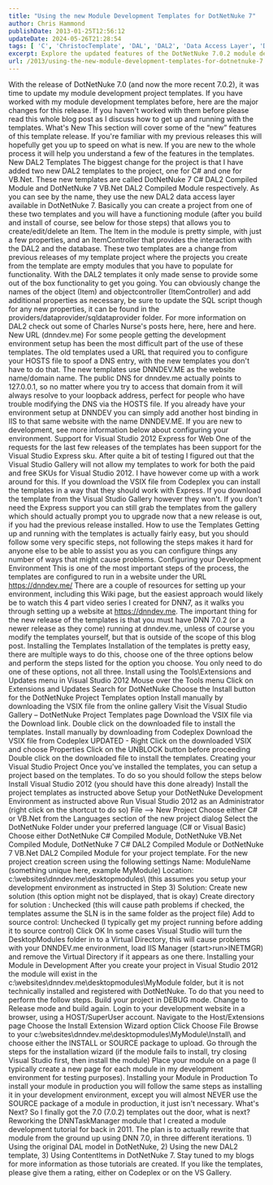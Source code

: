 ```yaml
---
title: "Using the new Module Development Templates for DotNetNuke 7"
author: Chris Hammond
publishDate: 2013-01-25T12:56:12
updateDate: 2024-05-26T21:28:54
tags: [ 'C', 'ChristocTemplate', 'DAL', 'DAL2', 'Data Access Layer', 'Developer', 'Development', 'DNN', 'DotNetNuke', 'Module Development', 'Software', 'Templates', 'VBNet', 'Visual Studio' ]
excerpt: Explore the updated features of the DotNetNuke 7.0.2 module development templates, including the new DAL2 templates, URL improvements, and Visual Studio 2012 Express support.
url: /2013/using-the-new-module-development-templates-for-dotnetnuke-7  # Use the generated URL with year
---
```

With the release of DotNetNuke 7.0 (and now the more recent 7.0.2), it was time to update my module development project templates. If you have worked with my module development templates before, here are the major changes for this release. If you haven't worked with them before please read this whole blog post as I discuss how to get up and running with the templates.  What's New  This section will cover some of the &ldquo;new&rdquo; features of this template release. If you're familiar with my previous releases this will hopefully get you up to speed on what is new. If you are new to the whole process it will help you understand a few of the features in the templates.  New DAL2 Templates  The biggest change for the project is that I have added two new DAL2 templates to the project, one for C# and one for VB.Net. These new templates are called DotNetNuke 7 C# DAL2 Compiled Module and DotNetNuke 7 VB.Net DAL2 Compiled Module respectively. As you can see by the name, they use the new DAL2 data access layer available in DotNetNuke 7. Basically you can create a project from one of these two templates and you will have a functioning module (after you build and install of course, see below for those steps) that allows you to create/edit/delete an Item. The Item in the module is pretty simple, with just a few properties, and an ItemController that provides the interaction with the DAL2 and the database. These two templates are a change from previous releases of my template project where the projects you create from the template are empty modules that you have to populate for functionality. With the DAL2 templates it only made sense to provide some out of the box functionality to get you going. You can obviously change the names of the object (Item) and objectcontroller (ItemController) and add additional properties as necessary, be sure to update the SQL script though for any new properties, it can be found in the providers/dataprovider/sqldataprovider folder. For more information on DAL2 check out some of Charles Nurse's posts here, here, here and here.  New URL (dnndev.me)  For some people getting the development environment setup has been the most difficult part of the use of these templates. The old templates used a URL that required you to configure your HOSTS file to spoof a DNS entry, with the new templates you don't have to do that. The new templates use DNNDEV.ME as the website name/domain name. The public DNS for dnndev.me actually points to 127.0.0.1, so no matter where you try to access that domain from it will always resolve to your loopback address, perfect for people who have trouble modifying the DNS via the HOSTS file. If you already have your environment setup at DNNDEV you can simply add another host binding in IIS to that same website with the name DNNDEV.ME. If you are new to development, see more information below about configuring your environment.  Support for Visual Studio 2012 Express for Web  One of the requests for the last few releases of the templates has been support for the Visual Studio Express sku. After quite a bit of testing I figured out that the Visual Studio Gallery will not allow my templates to work for both the paid and free SKUs for Visual Studio 2012. I have however come up with a work around for this. If you download the VSIX file from Codeplex you can install the templates in a way that they should work with Express. If you download the template from the Visual Studio Gallery however they won't. If you don't need the Express support you can still grab the templates from the gallery which should actually prompt you to upgrade now that a new release is out, if you had the previous release installed.  How to use the Templates  Getting up and running with the templates is actually fairly easy, but you should follow some very specific steps, not following the steps makes it hard for anyone else to be able to assist you as you can configure things any number of ways that might cause problems.  Configuring your Development Environment  This is one of the most important steps of the process, the templates are configured to run in a website under the URL https://dnndev.me/ There are a couple of resources for setting up your environment, including this Wiki page, but the easiest approach would likely be to watch this 4 part video series I created for DNN7, as it walks you through setting up a website at https://dnndev.me. The important thing for the new release of the templates is that you must have DNN 7.0.2 (or a newer release as they come) running at dnndev.me, unless of course you modify the templates yourself, but that is outside of the scope of this blog post.  Installing the Templates  Installation of the templates is pretty easy, there are multiple ways to do this, choose one of the three options below and perform the steps listed for the option you choose. You only need to do one of these options, not all three.    Install using the Tools\Extensions and Updates menu in Visual Studio 2012     Mouse over the Tools menu   Click on Extensions and Updates   Search for DotNetNuke   Choose the Install button for the DotNetNuke Project Templates option      Install manually by downloading the VSIX file from the online gallery     Visit the Visual Studio Gallery &ndash; DotNetNuke Project Templates page   Download the VSIX file via the Download link.   Double click on the downloaded file to install the templates.      Install manually by downloading from Codeplex     Download the VSIX file from Codeplex   UPDATED - Right Click on the downloaded VSIX and choose Properties   Click on the UNBLOCK button before proceeding   Double click on the downloaded file to install the templates.       Creating your Visual Studio Project  Once you've installed the templates, you can setup a project based on the templates. To do so you should follow the steps below    Install Visual Studio 2012 (you should have this done already)  Install the project templates as instructed above  Setup your DotNetNuke Development Environment as instructed above  Run Visual Studio 2012 as an Administrator (right click on the shortcut to do so)  File &ndash;&gt; New Project  Choose either C# or VB.Net from the Languages section of the new project dialog  Select the DotNetNuke Folder under your preferred language (C# or Visual Basic)  Choose either DotNetNuke C# Compiled Module, DotNetNuke VB.Net Compiled Module, DotNetNuke 7 C# DAL2 Compiled Module or DotNetNuke 7 VB.Net DAL2 Compiled Module for your project template.  For the new project creation screen using the following settings     Name: ModuleName (something unique here, example MyModule)   Location: c:\websites\dnndev.me\desktopmodules\ (this assumes you setup your development environment as instructed in Step 3)   Solution: Create new solution (this option might not be displayed, that is okay)   Create directory for solution : Unchecked (this will cause path problems if checked, the templates assume the SLN is in the same folder as the project file)   Add to source control: Unchecked (I typically get my project running before adding it to source control)   Click OK      In some cases Visual Studio will turn the DesktopModules folder in to a Virtual Directory, this will cause problems with your DNNDEV.me environment, load IIS Manager (start&gt;run&gt;INETMGR) and remove the Virtual Directory if it appears as one there.         Installing your Module in Development  After you create your project in Visual Studio 2012 the module will exist in the c:\websites\dnndev.me\desktopmodules\MyModule folder, but it is not technically installed and registered with DotNetNuke. To do that you need to perform the follow steps.    Build your project in DEBUG mode.  Change to Release mode and build again.  Login to your development website in a browser, using a HOST/SuperUser account.  Navigate to the Host/Extensions page  Choose the Install Extension Wizard option  Click Choose File  Browse to your c:\websites\dnndev.me\desktopmodules\MyModule\Install\ and choose either the INSTALL or SOURCE package to upload.  Go through the steps for the installation wizard (if the module fails to install, try closing Visual Studio first, then install the module)  Place your module on a page (I typically create a new page for each module in my development environment for testing purposes).   Installing your Module in Production  To install your module in production you will follow the same steps as installing it in your development environment, except you will almost NEVER use the SOURCE package of a module in production, it just isn't necessary.  What's Next?  So I finally got the 7.0 (7.0.2) templates out the door, what is next? Reworking the DNNTaskManager module that I created a module development tutorial for back in 2011. The plan is to actually rewrite that module from the ground up using DNN 7.0, in three different iterations. 1) Using the original DAL model in DotNetNuke, 2) Using the new DAL2 template, 3) Using ContentItems in DotNetNuke 7. Stay tuned to my blogs for more information as those tutorials are created.  If you like the templates, please give them a rating, either on Codeplex or on the VS Gallery. 



